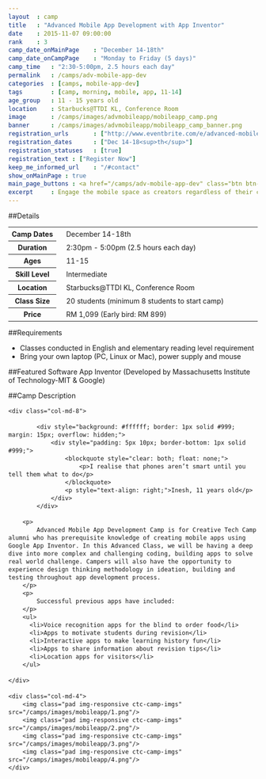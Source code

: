 ```yaml
---
layout 	: camp
title 	: "Advanced Mobile App Development with App Inventor"
date 	: 2015-11-07 09:00:00
rank    : 3
camp_date_onMainPage 	: "December 14-18th"
camp_date_onCampPage 	: "Monday to Friday (5 days)"
camp_time	: "2:30-5:00pm, 2.5 hours each day"
permalink   : /camps/adv-mobile-app-dev
categories  : [camps, mobile-app-dev]
tags	    : [camp, morning, mobile, app, 11-14]
age_group 	: 11 - 15 years old
location	: Starbucks@TTDI KL, Conference Room
image		: /camps/images/advmobileapp/mobileapp_camp.png
banner		: /camps/images/advmobileapp/mobileapp_camp_banner.png
registration_urls		: ["http://www.eventbrite.com/e/advanced-mobile-app-development-with-appinventor-tickets-19454403645"]
registration_dates		: ["Dec 14-18<sup>th</sup>"]
registration_statuses	: [true]
registration_text : ["Register Now"]
keep_me_informed_url	: "/#contact"
show_onMainPage : true
main_page_buttons : <a href="/camps/adv-mobile-app-dev" class="btn btn-lg pad-c btn-primary-pale">5-day Camp</a>
excerpt		: Engage the mobile space as creators regardless of their computer programming knowledge
---
```


##Details
<table style="white-space: nowrap">
    <col width="13%">
    <col width="3%">
    <col width="84%">
    <tr>
		<th>Camp Dates</th>
        <td/>
		<td style='padding:5px 10px 5px 5px'>December 14-18th</td>
	</tr>
    <tr>
		<th>Duration</th>
        <td/>
		<td style='padding:5px 10px 5px 5px'>2:30pm - 5:00pm (2.5 hours each day)</td>
	</tr>
	<tr>
		<th>Ages</th>
        <td/>
		<td style='padding:5px 10px 5px 5px'>11-15</td>
	</tr>	
	<tr>
		<th>Skill Level</th>
        <td/>
		<td style='padding:5px 10px 5px 5px'>Intermediate</td>
	</tr>
    <tr>
		<th>Location</th>
        <td/>
		<td style='padding:5px 10px 5px 5px'>Starbucks@TTDI KL, Conference Room</td>
	</tr>
	<tr>
		<th>Class Size</th>
        <td/>
		<td style='padding:5px 10px 5px 5px'> 20 students (minimum 8 students to start camp)</td>
	</tr>
    <tr>
		<th>Price</th>
        <td/>
		<td style='padding:5px 10px 5px 5px'>RM 1,099 (Early bird: RM 899)</td>
	</tr>
</table>

##Requirements
* Classes conducted in English and elementary reading level requirement
* Bring your own laptop (PC, Linux or Mac), power supply and mouse

##Featured Software
App Inventor (Developed by Massachusetts Institute of Technology-MIT & Google)

##Camp Description
<div class="row">

    <div class="col-md-8">

            <div style="background: #ffffff; border: 1px solid #999; margin: 15px; overflow: hidden;">
                <div style="padding: 5px 10px; border-bottom: 1px solid #999;">
                    <blockquote style="clear: both; float: none;">
                        <p>I realise that phones aren’t smart until you tell them what to do</p>
                    </blockquote>
                    <p style="text-align: right;">Inesh, 11 years old</p>
                </div>
            </div>  

        <p>
            Advanced Mobile App Development Camp is for Creative Tech Camp alumni who has prerequisite knowledge of creating mobile apps using Google App Inventor. In this Advanced Class, we will be having a deep dive into more complex and challenging coding, building apps to solve real world challenge. Campers will also have the opportunity to experience design thinking methodology in ideation, building and testing throughout app development process.   
        </p>
        <p>
            Successful previous apps have included:
        </p>
        <ul>
          <li>Voice recognition apps for the blind to order food</li>
          <li>Apps to motivate students during revision</li>
          <li>Interactive apps to make learning history fun</li>
          <li>Apps to share information about revision tips</li>
          <li>Location apps for visitors</li>
        </ul>
        
    </div>

    <div class="col-md-4">
        <img class="pad img-responsive ctc-camp-imgs" src="/camps/images/mobileapp/1.png"/>
        <img class="pad img-responsive ctc-camp-imgs" src="/camps/images/mobileapp/2.png"/>
        <img class="pad img-responsive ctc-camp-imgs" src="/camps/images/mobileapp/3.png"/>
        <img class="pad img-responsive ctc-camp-imgs" src="/camps/images/mobileapp/4.png"/>
    </div>

</div>
